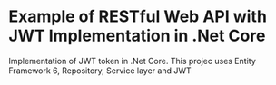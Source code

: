 # Example of RESTful Web API with JWT Implementation in .Net Core
Implementation of JWT token in .Net Core. This projec uses Entity Framework 6, Repository, Service layer and JWT 


